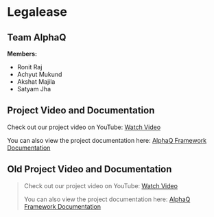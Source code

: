 # Legalease

## Team AlphaQ

**Members:**
- Ronit Raj
- Achyut Mukund
- Akshat Majila
- Satyam Jha

## Project Video and Documentation

Check out our project video on YouTube: [Watch Video](https://www.youtube.com/watch?v=uv9hmdEBkfI)

You can also view the project documentation here: [AlphaQ Framework Documentation](legalease.pdf)

## Old Project Video and Documentation

> Check out our project video on YouTube: [Watch Video](https://www.youtube.com/watch?v=VoI0iW7siPc)
>
> You can also view the project documentation here: [AlphaQ Framework Documentation](AlphaQ-FrameworkDoc.pdf)